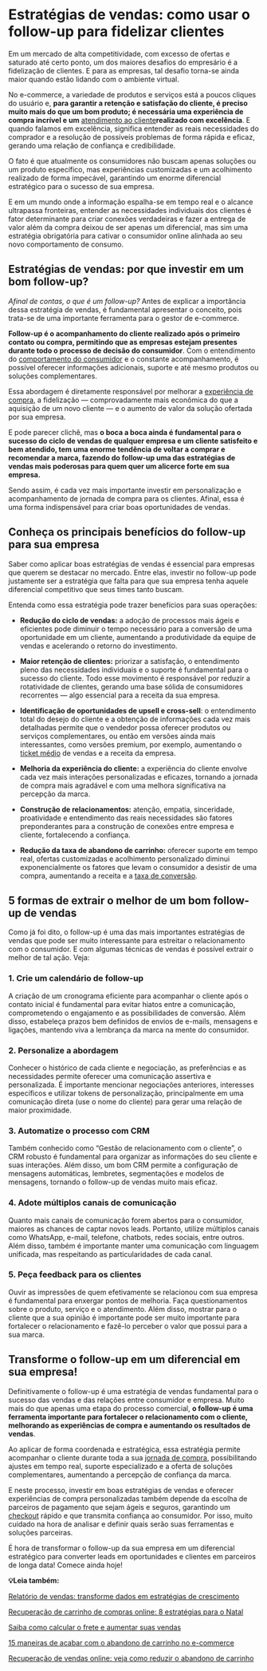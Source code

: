# Estratégias de vendas: como usar o follow-up para fidelizar clientes

Em um mercado de alta competitividade, com excesso de ofertas e saturado até certo ponto, um dos maiores desafios do empresário é a fidelização de clientes. E para as empresas, tal desafio torna-se ainda maior quando estão lidando com o ambiente virtual.

No e-commerce, a variedade de produtos e serviços está a poucos cliques do usuário e, **para garantir a retenção e satisfação do cliente, é preciso muito mais do que um bom produto; é necessária uma experiência de compra incrível e um** [atendimento ao cliente](https://meubolso.mercadopago.com.br/como-reinventar-o-atendimento-ao-cliente-na-empresa)**realizado com excelência**. E quando falamos em excelência, significa entender as reais necessidades do comprador e a resolução de possíveis problemas de forma rápida e eficaz, gerando uma relação de confiança e credibilidade.

O fato é que atualmente os consumidores não buscam apenas soluções ou um produto específico, mas experiências customizadas e um acolhimento realizado de forma impecável, garantindo um enorme diferencial estratégico para o sucesso de sua empresa.

E em um mundo onde a informação espalha-se em tempo real e o alcance ultrapassa fronteiras, entender as necessidades individuais dos clientes é fator determinante para criar conexões verdadeiras e fazer a entrega de valor além da compra deixou de ser apenas um diferencial, mas sim uma estratégia obrigatória para cativar o consumidor online alinhada ao seu novo comportamento de consumo.

## **Estratégias de vendas: por que investir em um bom follow-up?**

*Afinal de contas, o que é um follow-up?* Antes de explicar a importância dessa estratégia de vendas, é fundamental apresentar o conceito, pois trata-se de uma importante ferramenta para o gestor de e-commerce.

**Follow-up é o acompanhamento do cliente realizado após o primeiro contato ou compra, permitindo que as empresas estejam presentes durante todo o processo de decisão do consumidor**. Com o entendimento do [comportamento do consumidor](https://meubolso.mercadopago.com.br/entenda-comportamento-consumidor-aumente-vendas) e o constante acompanhamento, é possível oferecer informações adicionais, suporte e até mesmo produtos ou soluções complementares.

Essa abordagem é diretamente responsável por melhorar a [experiência de compra](https://meubolso.mercadopago.com.br/6-passos-para-facilitar-a-experiencia-de-compra-no-seu-site), a fidelização — comprovadamente mais econômica do que a aquisição de um novo cliente — e o aumento de valor da solução ofertada por sua empresa.

E pode parecer clichê, mas **o boca a boca ainda é fundamental para o sucesso do ciclo de vendas de qualquer empresa e um cliente satisfeito e bem atendido, tem uma enorme tendência de voltar a comprar e recomendar a marca, fazendo do follow-up uma das estratégias de vendas mais poderosas para quem quer um alicerce forte em sua empresa.**

Sendo assim, é cada vez mais importante investir em personalização e acompanhamento de jornada de compra para os clientes. Afinal, essa é uma forma indispensável para criar boas oportunidades de vendas.

## **Conheça os principais benefícios do follow-up para sua empresa**

Saber como aplicar boas estratégias de vendas é essencial para empresas que querem se destacar no mercado. Entre elas, investir no follow-up pode justamente ser a estratégia que falta para que sua empresa tenha aquele diferencial competitivo que seus times tanto buscam.

Entenda como essa estratégia pode trazer benefícios para suas operações:

- **Redução do ciclo de vendas:** a adoção de processos mais ágeis e eficientes pode diminuir o tempo necessário para a conversão de uma oportunidade em um cliente, aumentando a produtividade da equipe de vendas e acelerando o retorno do investimento.

- **Maior retenção de clientes:** priorizar a satisfação, o entendimento pleno das necessidades individuais e o suporte é fundamental para o sucesso do cliente. Todo esse movimento é responsável por reduzir a rotatividade de clientes, gerando uma base sólida de consumidores recorrentes — algo essencial para a receita da sua empresa. 

- **Identificação de oportunidades de upsell e cross-sell**: o entendimento total do desejo do cliente e a obtenção de informações cada vez mais detalhadas permite que o vendedor possa oferecer produtos ou serviços complementares, ou então em versões ainda mais interessantes, como versões premium, por exemplo, aumentando o [ticket médio](https://meubolso.mercadopago.com.br/aumentar-ticket-medio-cross-sell-upsell) de vendas e a receita da empresa.

- **Melhoria da experiência do cliente:** a experiência do cliente envolve cada vez mais interações personalizadas e eficazes, tornando a jornada de compra mais agradável e com uma melhora significativa na percepção da marca.

- **Construção de relacionamentos:** atenção, empatia, sinceridade, proatividade e entendimento das reais necessidades são fatores preponderantes para a construção de conexões entre empresa e cliente, fortalecendo a confiança.

- **Redução da taxa de abandono de carrinho:** oferecer suporte em tempo real, ofertas customizadas e acolhimento personalizado diminui exponencialmente os fatores que levam o consumidor a desistir de uma compra, aumentando a receita e a [taxa de conversão](https://meubolso.mercadopago.com.br/aumentar-taxa-de-conversao-ecommerce).

## **5 formas de extrair o melhor de um bom follow-up de vendas**

Como já foi dito, o follow-up é uma das mais importantes estratégias de vendas que pode ser muito interessante para estreitar o relacionamento com o consumidor. E com algumas técnicas de vendas é possível extrair o melhor de tal ação. Veja:

### **1. Crie um calendário de follow-up**

A criação de um cronograma eficiente para acompanhar o cliente após o contato inicial é fundamental para evitar hiatos entre a comunicação, comprometendo o engajamento e as possibilidades de conversão. Além disso, estabeleça prazos bem definidos de envios de e-mails, mensagens e ligações, mantendo viva a lembrança da marca na mente do consumidor.

### **2. Personalize a abordagem**

Conhecer o histórico de cada cliente e negociação, as preferências e as necessidades permite oferecer uma comunicação assertiva e personalizada. É importante mencionar negociações anteriores, interesses específicos e utilizar tokens de personalização, principalmente em uma comunicação direta (use o nome do cliente) para gerar uma relação de maior proximidade.

### **3. Automatize o processo com CRM**

Também conhecido como “Gestão de relacionamento com o cliente”, o CRM robusto é fundamental para organizar as informações do seu cliente e suas interações. Além disso, um bom CRM permite a configuração de mensagens automáticas, lembretes, segmentações e modelos de mensagens, tornando o follow-up de vendas muito mais eficaz.

### **4. Adote múltiplos canais de comunicação**

Quanto mais canais de comunicação forem abertos para o consumidor, maiores as chances de captar novos leads. Portanto, utilize múltiplos canais como WhatsApp, e-mail, telefone, chatbots, redes sociais, entre outros. Além disso, também é importante manter uma comunicação com linguagem unificada, mas respeitando as particularidades de cada canal.

### **5. Peça feedback para os clientes**

Ouvir as impressões de quem efetivamente se relacionou com sua empresa é fundamental para enxergar pontos de melhoria. Faça questionamentos sobre o produto, serviço e o atendimento. Além disso, mostrar para o cliente que a sua opinião é importante pode ser muito importante para fortalecer o relacionamento e fazê-lo perceber o valor que possui para a sua marca.

## **Transforme o follow-up em um diferencial em sua empresa!**

Definitivamente o follow-up é uma estratégia de vendas fundamental para o sucesso das vendas e das relações entre consumidor e empresa. Muito mais do que apenas uma etapa do processo comercial, **o follow-up é uma ferramenta importante para fortalecer o relacionamento com o cliente, melhorando as experiências de compra e aumentando os resultados de vendas**.

Ao aplicar de forma coordenada e estratégica, essa estratégia permite acompanhar o cliente durante toda a sua [jornada de compra](https://meubolso.mercadopago.com.br/qual-a-importancia-do-checkout-na-jornada-de-compra), possibilitando ajustes em tempo real, suporte especializado e a oferta de soluções complementares, aumentando a percepção de confiança da marca.

E neste processo, investir em boas estratégias de vendas e oferecer experiências de compra personalizadas também depende da escolha de parceiros de pagamento que sejam ágeis e seguros, garantindo um [checkout](https://meubolso.mercadopago.com.br/o-que-e-o-checkout-mercado-pago) rápido e que transmita confiança ao consumidor. Por isso, muito cuidado na hora de analisar e definir quais serão suas ferramentas e soluções parceiras.

É hora de transformar o follow-up da sua empresa em um diferencial estratégico para converter leads em oportunidades e clientes em parceiros de longa data! Comece ainda hoje!

**💡Leia também:**

[Relatório de vendas: transforme dados em estratégias de crescimento](https://meubolso.mercadopago.com.br/relatorio-de-vendas)

[Recuperação de carrinho de compras online: 8 estratégias para o Natal](https://meubolso.mercadopago.com.br/recuperar-carrinho-de-compras-online-no-natal)

[Saiba como calcular o frete e aumentar suas vendas](https://meubolso.mercadopago.com.br/calcular-frete)

[15 maneiras de acabar com o abandono de carrinho no e-commerce](https://meubolso.mercadopago.com.br/15-maneiras-de-acabar-com-o-abandono-de-carrinhos)

[Recuperação de vendas online: veja como reduzir o abandono de carrinho](https://meubolso.mercadopago.com.br/recuperacao-de-vendas-online)